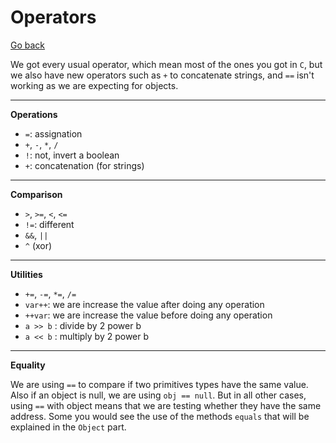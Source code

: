 # Operators

[Go back](../index.md#beginner)

We got every usual operator, which mean most of the ones you got in `C`, but we also have new operators such as `+` to concatenate strings, and `==` isn't working as we are expecting for objects.

<hr class="sr">

**Operations**

* `=`: assignation
* `+`, `-`, `*`, `/`
* `!`: not, invert a boolean
* `+`: concatenation (for strings)

<hr class="sl">

**Comparison**

* `>`, `>=`, `<`, `<=`
* `!=`: different
* `&&`, `||`
* `^` (xor)

<hr class="sr">

**Utilities**

* `+=`, `-=`, `*=`, `/=`
* `var++`: we are increase the value after doing any operation
* `++var`: we are increase the value before doing any operation
* `a >> b` : divide by 2 power b
* `a << b` : multiply by 2 power b

<hr class="sl">

**Equality**

We are using `==` to compare if two primitives types
have the same value. Also if an object is null, we are
using `obj == null`. But in all other cases, using `==`
with object means that we are testing whether they have
the same address. Some you would see the use of the 
methods `equals` that will be explained in the `Object`
part.